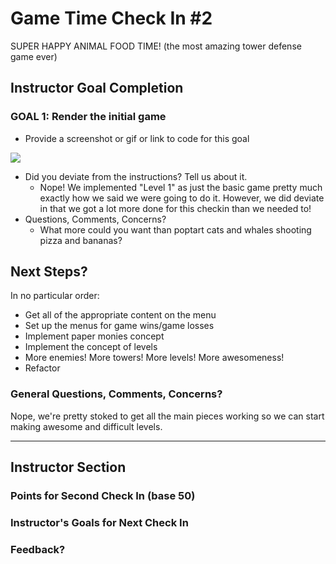 # Game Time Check In #2

SUPER HAPPY ANIMAL FOOD TIME! (the most amazing tower defense game ever)

## Instructor Goal Completion

### GOAL 1: Render the initial game

  - Provide a screenshot or gif or link to code for this goal

![](http://recordit.co/jfKeOttRi7.gif)

  - Did you deviate from the instructions? Tell us about it.
    - Nope! We implemented "Level 1" as just the basic game pretty much exactly how we said we were going to do it. However, we did deviate in that we got a lot more done for this checkin than we needed to!
  - Questions, Comments, Concerns?
    - What more could you want than poptart cats and whales shooting pizza and bananas?

## Next Steps?

In no particular order:

  - Get all of the appropriate content on the menu
  - Set up the menus for game wins/game losses
  - Implement paper monies concept
  - Implement the concept of levels
  - More enemies! More towers! More levels! More awesomeness!
  - Refactor

### General Questions, Comments, Concerns?

Nope, we're pretty stoked to get all the main pieces working so we can start making awesome and difficult levels.

-----

## Instructor Section

### Points for Second Check In (base 50)

### Instructor's Goals for Next Check In

### Feedback?
